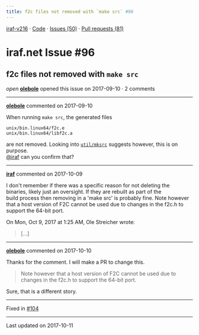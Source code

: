 ```yaml
---
title: f2c files not removed with `make src` #96
---
```


[iraf-v216](/iraf-v216) · [Code](https://github.com/iraf-community/iraf/tree/iraf-v216) · [Issues (50)](/iraf-v216/issues) · [Pull requests (81)](/iraf-v216/issues/pulls)

# iraf.net Issue #96
## f2c files not removed with `make src`
*open* **[olebole](https://github.com/olebole)** opened this issue on 2017-09-10 · 2 comments

- - - -

**[olebole](https://github.com/olebole)** commented on 2017-09-10

When running `make src`, the generated files  
```  
unix/bin.linux64/f2c.e  
unix/bin.linux64/libf2c.a  
```  
  
are not removed. Looking into [`util/mksrc`](https://github.com/iraf-community/iraf/blob/9590f45760a4791f3305407fb51c87f1282b32be/util/mksrc#L62) suggests however, this is on purpose.  
[@iraf](https://github.com/iraf) can you confirm that?
- - - -

**[iraf](https://github.com/iraf)** commented on 2017-10-09

I don't remember if there was a specific reason for not deleting the  
binaries, likely just an oversight.  If they are rebuilt as part of the  
build process then removing in a 'make src' is probably fine.  Note however  
that a host version of F2C cannot be used due to changes in the f2c.h to  
support the 64-bit port.  
  
  
On Mon, Oct 9, 2017 at 1:25 AM, Ole Streicher wrote:  
  
> […]
- - - -

**[olebole](https://github.com/olebole)** commented on 2017-10-10

Thanks for the comment. I will make a PR to change this.  
  
>Note however that a host version of F2C cannot be used due to changes in the f2c.h to support the 64-bit port.  
  
Sure, that is a different story.

- - - -

Fixed in [#104](https://iraf-community.github.io/iraf-v216/issues/104)

- - - -

Last updated on 2017-10-11
